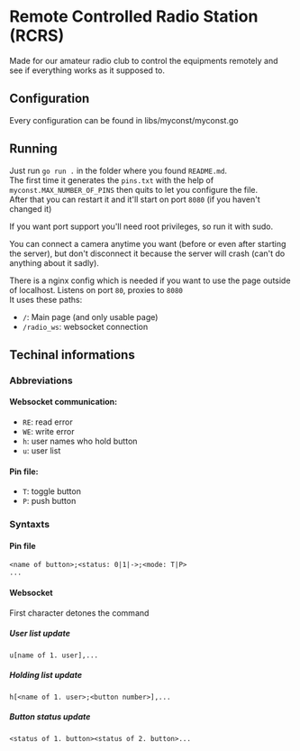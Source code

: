 # Remote Controlled Radio Station (RCRS)

Made for our amateur radio club to control the equipments remotely and see if everything works as it supposed to.

## Configuration
Every configuration can be found in libs/myconst/myconst.go

## Running
Just run `go run .` in the folder where you found `README.md`.<br>
The first time it generates the `pins.txt` with the help of `myconst.MAX_NUMBER_OF_PINS` then quits to let you configure the file.<br>
After that you can restart it and it'll start on port `8080` (if you haven't changed it)

If you want port support you'll need root privileges, so run it with sudo.

You can connect a camera anytime you want (before or even after starting the server), but don't disconnect it because the server will crash (can't do anything about it sadly).

There is a nginx config which is needed if you want to use the page outside of localhost. Listens on port `80`, proxies to `8080`<br>
It uses these paths:
- `/`: Main page (and only usable page)
- `/radio_ws`: websocket connection

## Techinal informations

### Abbreviations
#### Websocket communication:
- `RE`: read error
- `WE`: write error
- `h`: user names who hold button
- `u`: user list
#### Pin file:
- `T`: toggle button
- `P`: push button

### Syntaxts
#### Pin file
```
<name of button>;<status: 0|1|->;<mode: T|P>
...
```

#### Websocket
First character detones the command 
##### User list update
```
u[name of 1. user],...
```
##### Holding list update
```
h[<name of 1. user>;<button number>],...
```
##### Button status update
```
<status of 1. button><status of 2. button>...
```